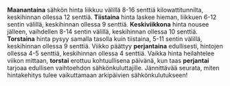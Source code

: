 **Maanantaina** sähkön hinta liikkuu välillä 8-16 senttiä kilowattitunnilta, keskihinnan ollessa 12 senttiä. **Tiistaina** hinta laskee hieman, liikkuen 6-12 sentin välillä, keskihinnan ollessa 9 senttiä. **Keskiviikkona** hinta nousee jälleen, vaihdellen 8-14 sentin välillä, keskihinnan ollessa 10 senttiä. **Torstaina** hinta pysyy samalla tasolla kuin tiistaina, 5-11 sentin välillä, keskihinnan ollessa 9 senttiä. Viikko päättyy **perjantaina** edullisesti, hintojen ollessa 4-5 senttiä, keskihinnan ollessa 4 senttiä. Vaikka hinta heilahtelee viikon mittaan, **torstai** erottuu kohtuullisena päivänä, kun taas **perjantai** tarjoaa edullisen vaihtoehdon sähkönkuluttajille. Jännittävää seurata, miten hintakehitys tulee vaikuttamaan arkipäivien sähkönkulutukseen!